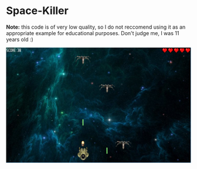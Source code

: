 # Space-Killer

**Note:** this code is of very low quality, so I do not reccomend using it as an appropriate example for educational purposes. Don't judge me, I was 11 years old :)

![](https://raw.githubusercontent.com/jankulik/Space-Killer/master/space_killer.png)
